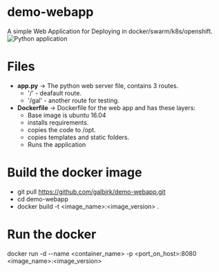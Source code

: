 # demo-webapp
A simple Web Application for Deploying in docker/swarm/k8s/openshift.<br>
![Python application](https://github.com/galbirk/demo-webapp/workflows/Python%20application/badge.svg)

# Files
- **app.py** -> The python web server file, contains 3 routes.
  * '/' - deafault route.
  * '/gal' - another route for testing.
- **Dockerfile** -> Dockerfile for the web app and has these layers:
  * Base image is ubuntu 16.04
  * installs requirements.
  * copies the code to /opt.
  * copies templates and static folders.
  * Runs the application
# Build the docker image
- git pull https://github.com/galbirk/demo-webapp.git
- cd demo-webapp
- docker build -t <image_name>:<image_version> .
# Run the docker 
docker run -d --name <container_name> -p <port_on_host>:8080 <image_name>:<image_version>
